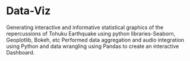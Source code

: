 # Data-Viz
Generating interactive and informative statistical graphics of the repercussions of Tohuku
Earthquake using python libraries-Seaborn, Geoplotlib, Bokeh, etc
Performed data aggregation and audio integration using Python and data wrangling using
Pandas to create an interactive Dashboard.
